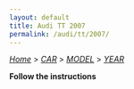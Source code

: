 ```yaml
---
layout: default
title: Audi TT 2007
permalink: /audi/tt/2007/
---
```

[*Home*](/) > [*CAR*](/car/) > [*MODEL*](/car/model/) > [*YEAR*](/car/model/year/)

**Follow the instructions**